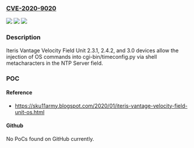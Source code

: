 ### [CVE-2020-9020](https://cve.mitre.org/cgi-bin/cvename.cgi?name=CVE-2020-9020)
![](https://img.shields.io/static/v1?label=Product&message=n%2Fa&color=blue)
![](https://img.shields.io/static/v1?label=Version&message=n%2Fa&color=blue)
![](https://img.shields.io/static/v1?label=Vulnerability&message=n%2Fa&color=brighgreen)

### Description

Iteris Vantage Velocity Field Unit 2.3.1, 2.4.2, and 3.0 devices allow the injection of OS commands into cgi-bin/timeconfig.py via shell metacharacters in the NTP Server field.

### POC

#### Reference
- https://sku11army.blogspot.com/2020/01/iteris-vantage-velocity-field-unit-os.html

#### Github
No PoCs found on GitHub currently.

